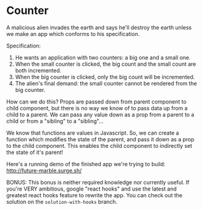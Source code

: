 # Counter

A malicious alien invades the earth and says he'll destroy the earth unless we make an app which conforms to his specification.

Specification:

1. He wants an application with two counters: a big one and a small one.
2. When the small counter is clicked, the big count and the small count are both incremented.
3. When the big counter is clicked, only the big count will be incremented.
4. The alien's final demand: the small counter cannot be rendered from the big counter.

How can we do this? Props are passed down from parent component to child component, but there is no way we know of to pass data up from a child to a parent. We can pass any value down as a prop from a parent to a child or from a "sibling" to a "sibling"...

We know that functions are values in Javascript. So, we can create a function which modifies the state of the parent, and pass it down as a prop to the child component. This enables the child component to indirectly set the state of it's parent!

Here's a running demo of the finished app we're trying to build: http://future-marble.surge.sh/

BONUS:
This bonus is neither required knowledge nor currently useful. If you're VERY ambitious, google "react hooks" and use the latest and greatest react hooks feature to rewrite the app. You can check out the solution on the `solution-with-hooks` branch.
